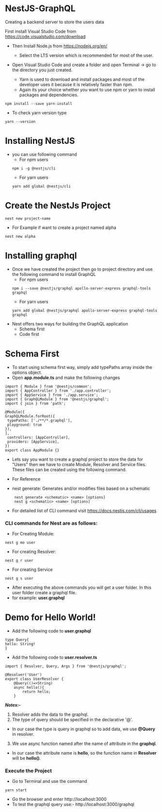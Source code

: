 # NestJS-GraphQL
Creating a backend server to store the users data

First install Visual Studio Code from https://code.visualstudio.com/download

* Then Install Node.js from https://nodejs.org/en/
  * Select the LTS version which is recommended for most of the user.
  
* Open Visual Studio Code  and create a folder and open Terminal -> go to the directory you just created.
  * Yarn is used to download and install packages and most of the developer uses it because it is relatively faster than npm.
  * Again its your choice whether you want to use npm or yarn to install packages and dependencies.
  
```
npm install --save yarn-install
```

* To check yarn version type 
```
yarn --version
```
# Installing NestJS

* you can use following command
  * For npm users
  ```
  npm i -g @nestjs/cli
  ```
  * For yarn users
  ```
  yarn add global @nestjs/cli
  ```
  
# Create the NestJs Project
```
nest new project-name
```
* For Example if want to create a project named alpha
```
nest new alpha
```

# Installing graphql

* Once we have created the project then go to project directory and use the following command to install GraphQL
  * For npm users
  ```
  npm i --save @nestjs/graphql apollo-server-express graphql-tools graphql
  ```
  * For yarn users
  ```
  yarn add global @nestjs/graphql apollo-server-express graphql-tools graphql
  ```
* Nest offers two ways for building the GraphQL application
  * Schema first
  * Code first

# Schema First
* To start using schema first way, simply add typePaths array inside the options object.
 * Open **app.module.ts** and make the following changes
 
 ```
import { Module } from '@nestjs/common';
import { AppController } from './app.controller';
import { AppService } from './app.service';
import { GraphQLModule } from '@nestjs/graphql';
import { join } from 'path';

@Module({
 GraphQLModule.forRoot({
  typePaths: ['./**/*.graphql'],
  playground: true
}),
 ],
  controllers: [AppController],
  providers: [AppService],
})
export class AppModule {}

```

* Lets say you want to create a graphql project to store the data for "Users" then we have to create Module, Resolver and Service files. These files can be created using the following command.

* For Reference
 * nest generate: Generates and/or modifies files based on a schematic
   ```
    nest generate <schematic> <name> [options]
    nest g <schematic> <name> [options]
   ```
* For detailed list of CLI command visit https://docs.nestjs.com/cli/usages
### CLI commands for Nest are as follows:
 * For Creating Module:
 ```
 nest g mo user
 ```
 * For creating Resolver:
 ```
 nest g r user
 ```
 * For creating Service
 ```
 nest g s user
 ```
* After executing the above commands you will get a user folder. In this user folder create a graphql file.
 * for example: **user.graphql**

# Demo for Hello World!
 
* Add the following code to **user.graphql**
```
type Query{
hello: String!
}
```

* Add the following code to **user.resolver.ts**

```
import { Resolver, Query, Args } from '@nestjs/graphql';

@Resolver('User')
export class UserResolver {
    @Query(()=>String)
    async hello(){
        return hello;
    }
```

***Notes:-***
1) Resolver adds the data to the graphql.
2) The type of query should be specified in the declarative '@'.
  * In our case the type is query in graphql so to add data, we use **@Query** in resolver.
3) We use async function named after the name of attribute in the **graphql**.
  * In our case the attribute name is **hello**, so the function name in **Resolver** will be **hello()**. 
  
### Execute the Project

* Go to Terminal and use the command
```
yarn start
```

* Go the browser and enter http://localhost:3000
* To test the graphql query use:- http://localhost:3000/graphql

          
 
 


